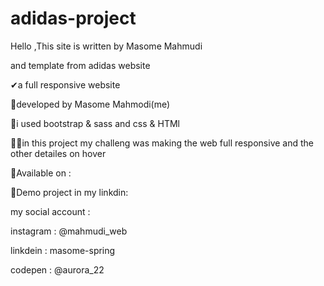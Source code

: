 # adidas-project

Hello ,This site is written by Masome Mahmudi

and template from adidas website

✔a full responsive website

🌼developed by Masome Mahmodi(me)

🤖i used bootstrap & sass and css & HTMl

🐱‍🏍in this project my challeng was making the web full responsive and the other detailes on hover

 🍄Available on : 

 🔗Demo project in my linkdin:

 my social account :
 
  instagram : @mahmudi_web
  
  linkdein : masome-spring
  
  codepen : @aurora_22
